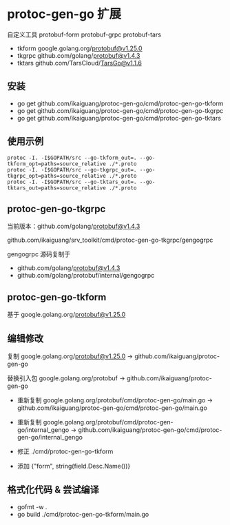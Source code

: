 # protoc-gen-go 扩展

自定义工具 protobuf-form protobuf-grpc protobuf-tars

- tkform google.golang.org/protobuf@v1.25.0
- tkgrpc github.com/golang/protobuf@v1.4.3
- tktars github.com/TarsCloud/TarsGo@v1.1.6

## 安装

- go get github.com/ikaiguang/protoc-gen-go/cmd/protoc-gen-go-tkform
- go get github.com/ikaiguang/protoc-gen-go/cmd/protoc-gen-go-tkgrpc
- go get github.com/ikaiguang/protoc-gen-go/cmd/protoc-gen-go-tktars

## 使用示例

```shell
protoc -I. -I$GOPATH/src --go-tkform_out=. --go-tkform_opt=paths=source_relative ./*.proto
protoc -I. -I$GOPATH/src --go-tkgrpc_out=. --go-tkgrpc_opt=paths=source_relative ./*.proto
protoc -I. -I$GOPATH/src --go-tktars_out=. --go-tktars_out=paths=source_relative ./*.proto
```

## protoc-gen-go-tkgrpc

当前版本：github.com/golang/protobuf@v1.4.3

github.com/ikaiguang/srv_toolkit/cmd/protoc-gen-go-tkgrpc/gengogrpc

gengogrpc 源码复制于

- github.com/golang/protobuf@v1.4.3
- github.com/golang/protobuf/internal/gengogrpc 

## protoc-gen-go-tkform

基于 google.golang.org/protobuf@v1.25.0

## 编辑修改

复制 google.golang.org/protobuf@v1.25.0 -> github.com/ikaiguang/protoc-gen-go

替换引入包 google.golang.org/protobuf -> github.com/ikaiguang/protoc-gen-go

- 重新复制 google.golang.org/protobuf/cmd/protoc-gen-go/main.go -> github.com/ikaiguang/protoc-gen-go/cmd/protoc-gen-go/main.go
- 重新复制 google.golang.org/protobuf/cmd/protoc-gen-go/internal_gengo -> github.com/ikaiguang/protoc-gen-go/cmd/protoc-gen-go/internal_gengo

- 修正 ./cmd/protoc-gen-go-tkform
- 添加 {"form", string(field.Desc.Name())}

## 格式化代码 & 尝试编译

- gofmt -w .
- go build ./cmd/protoc-gen-go-tkform/main.go
